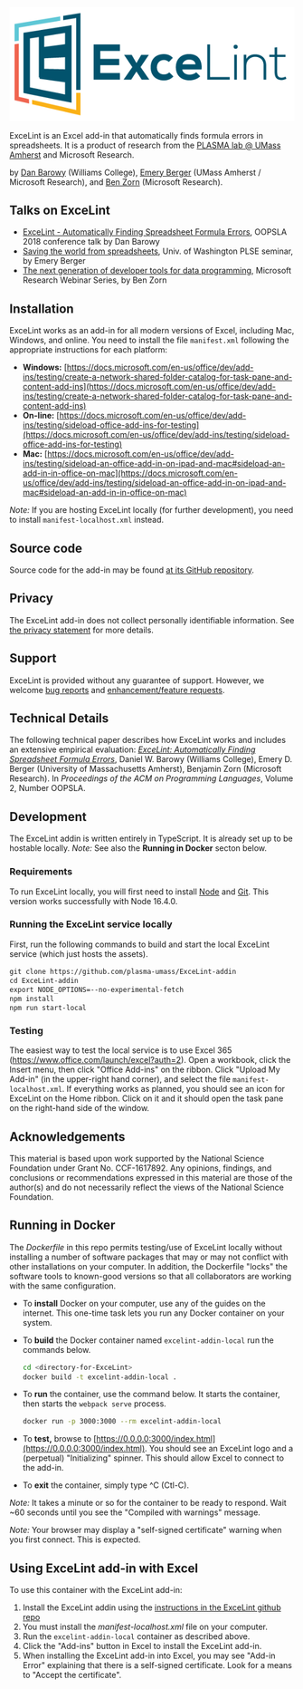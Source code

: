 ![\[ExceLint logo\]](logos/ExceLint/ExceLint.png)

ExceLint is an Excel add-in that automatically finds formula errors in
spreadsheets. It is a product of research from the [PLASMA lab @ UMass
Amherst](https://plasma-umass.org) and Microsoft Research.

by [Dan Barowy](http://www.cs.williams.edu/~dbarowy/) (Williams
College), [Emery Berger](https://www.emeryberger.com/) (UMass Amherst /
Microsoft Research), and [Ben
Zorn](https://www.microsoft.com/en-us/research/people/zorn/) (Microsoft
Research).

## Talks on ExceLint

* [ExceLint - Automatically Finding Spreadsheet Formula Errors](https://www.youtube.com/watch?v=rEwUA0h2dsw), OOPSLA 2018 conference talk by Dan Barowy
* [Saving the world from spreadsheets](https://www.youtube.com/watch?list=SRYearby%20Super%20Mesh%20Task%20Chair&v=GyWKxFxyyrQ), Univ. of Washington PLSE seminar, by Emery Berger
* [The next generation of developer tools for data programming](https://note.microsoft.com/MSR-Webinar-Data-Programming-Registration-On-Demand.html), Microsoft Research Webinar Series, by Ben Zorn


## Installation

ExceLint works as an add-in for all modern versions of Excel, including Mac, Windows, and online.
You need to install the file `manifest.xml` following the appropriate instructions for each platform:

* **Windows:** [https://docs.microsoft.com/en-us/office/dev/add-ins/testing/create-a-network-shared-folder-catalog-for-task-pane-and-content-add-ins](https://docs.microsoft.com/en-us/office/dev/add-ins/testing/create-a-network-shared-folder-catalog-for-task-pane-and-content-add-ins)
* **On-line:** [https://docs.microsoft.com/en-us/office/dev/add-ins/testing/sideload-office-add-ins-for-testing](https://docs.microsoft.com/en-us/office/dev/add-ins/testing/sideload-office-add-ins-for-testing)
* **Mac:** [https://docs.microsoft.com/en-us/office/dev/add-ins/testing/sideload-an-office-add-in-on-ipad-and-mac#sideload-an-add-in-in-office-on-mac](https://docs.microsoft.com/en-us/office/dev/add-ins/testing/sideload-an-office-add-in-on-ipad-and-mac#sideload-an-add-in-in-office-on-mac)

*Note:* If you are hosting ExceLint locally (for further development), you need to install `manifest-localhost.xml` instead.
 
## Source code

Source code for the add-in may be found [at its GitHub
repository](https://github.com/plasma-umass/ExceLint-addin).

## Privacy

The ExceLint add-in does not collect personally identifiable
information. See [the privacy statement](privacy.html) for more details.

## Support

ExceLint is provided without any guarantee of support. However, we
welcome [bug
reports](https://github.com/plasma-umass/ExceLint-addin/issues/new?assignees=dbarowy%2C+emeryberger%2C+bzorn&labels=bug&template=bug_report.md&title=)
and [enhancement/feature
requests](https://github.com/plasma-umass/ExceLint-addin/issues/new?assignees=dbarowy%2C+emeryberger%2C+bzorn&labels=enhancement&template=feature_request.md&title=).

## Technical Details

The following technical paper describes how ExceLint works and includes
an extensive empirical evaluation: [*ExceLint: Automatically Finding
Spreadsheet Formula
Errors*](https://github.com/ExceLint/ExceLint-addin/blob/master/docs/ExceLint-OOPSLA2018.pdf),
Daniel W. Barowy (Williams College), Emery D. Berger (University of
Massachusetts Amherst), Benjamin Zorn (Microsoft Research). In
*Proceedings of the ACM on Programming Languages*, Volume 2, Number
OOPSLA.

## Development

The ExceLint addin is written entirely in TypeScript. It is already set up to be hostable locally.
_Note:_ See also the **Running in Docker** secton below.

### Requirements

To run ExceLint locally, you will first need to install [Node](https://nodejs.org/en/) and [Git](https://git-scm.com/downloads).
This version works successfully with Node 16.4.0.

### Running the ExceLint service locally

First, run the following commands to build and start the local ExceLint service (which just hosts the assets).

```
git clone https://github.com/plasma-umass/ExceLint-addin
cd ExceLint-addin
export NODE_OPTIONS=--no-experimental-fetch
npm install
npm run start-local
```

### Testing

The easiest way to test the local service is to use Excel 365
(https://www.office.com/launch/excel?auth=2). Open a workbook, click
the Insert menu, then click "Office Add-ins" on the ribbon. Click
"Upload My Add-in" (in the upper-right hand corner), and select the
file `manifest-localhost.xml`. If everything works as planned, you should
see an icon for ExceLint on the Home ribbon. Click on it and it should open
the task pane on the right-hand side of the window.

## Acknowledgements

This material is based upon work supported by the National Science
Foundation under Grant No. CCF-1617892. Any opinions, findings, and
conclusions or recommendations expressed in this material are those
of the author(s) and do not necessarily reflect the views of the National
Science Foundation.

## Running in Docker

The _Dockerfile_ in this repo permits testing/use of ExceLint locally without
installing a number of software packages that may or may not conflict
with other installations on your computer.
In addition, the Dockerfile "locks" the software tools to known-good versions
so that all collaborators are working with the same configuration.

- To **install** Docker on your computer, use any of the guides on the internet.
This one-time task lets you run any Docker container on your system.

- To **build** the Docker container named `excelint-addin-local`
run the commands below.

    ```bash
    cd <directory-for-ExceLint>
    docker build -t excelint-addin-local .
    ```

- To **run** the container, use the command below.
It starts the container, then starts the `webpack serve` process.

    ```bash
    docker run -p 3000:3000 --rm excelint-addin-local
    ```

- To **test,** browse to
[https://0.0.0.0:3000/index.html](https://0.0.0.0:3000/index.html).
You should see an ExceLint logo and a (perpetual) "Initializing" spinner.
This should allow Excel to connect to the add-in.

- To **exit** the container, simply type ^C (Ctl-C).

_Note:_ It takes a minute or so for the container to be ready to respond.
Wait ~60 seconds until you see the "Compiled with warnings" message.

_Note:_ Your browser may display a "self-signed certificate"
warning when you first connect. This is expected.

## Using ExceLint add-in with Excel

To use this container with the ExceLint add-in:

1. Install the ExceLint addin using the
[instructions in the ExceLint github repo](https://github.com/ExceLint/ExceLint-addin#installation)
2. You must install the _manifest-localhost.xml_ file on your computer.
3. Run the `excelint-addin-local` container as described above.
4. Click the "Add-ins" button in Excel to install the ExceLint add-in.
5. When installing the ExceLint add-in into Excel, you may see
"Add-in Error" explaining that there is a self-signed certificate.
Look for a means to "Accept the certificate".
